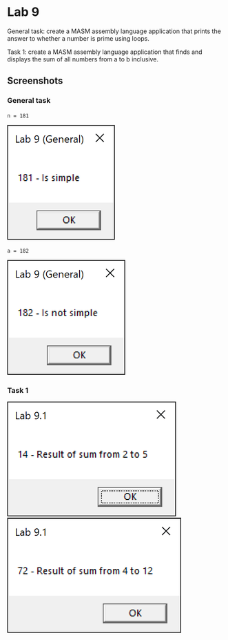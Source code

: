 # Lab 9

General task: create a MASM assembly language application that prints the answer to whether a number is prime using loops.

Task 1: create a MASM assembly language application that finds and displays the sum of all numbers from a to b inclusive.

## Screenshots

### General task

```
n = 181
```

<img src="./.github/image1.png">

```
a = 182
```

<img src="./.github/image2.png">

### Task 1

<img src="./.github/image3.png">

<img src="./.github/image4.png">
